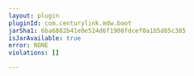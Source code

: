 ```yaml
---
layout: plugin
pluginId: com.centurylink.mdw.boot
jarSha1: 6ba6882b41e0e524d6f1908fdcef0a1b5d85c385
isJarAvailable: true
error: NONE
violations: []

---
```

